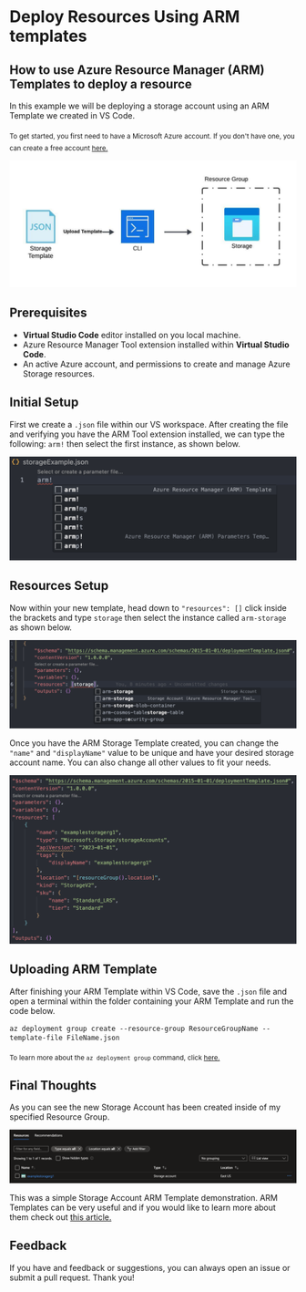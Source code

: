 # Deploy Resources Using ARM templates

## How to use Azure Resource Manager (ARM) Templates to deploy a resource

In this example we will be deploying a storage account using an ARM Template we created in VS Code.

<sub>To get started, you first need to have a Microsoft Azure account. If you don't have one, you can create a free account [here.](https://azure.microsoft.com/en-us/free/search/?&ef_id=_k_Cj0KCQiA4NWrBhD-ARIsAFCKwWv39zVXs4ww7bj_IGmTJngZol8ZX835NOuvRgv7ygSk_rEe9lnrcGcaAg2vEALw_wcB_k_&OCID=AIDcmm5edswduu_SEM__k_Cj0KCQiA4NWrBhD-ARIsAFCKwWv39zVXs4ww7bj_IGmTJngZol8ZX835NOuvRgv7ygSk_rEe9lnrcGcaAg2vEALw_wcB_k_&gad_source=1&gclid=Cj0KCQiA4NWrBhD-ARIsAFCKwWv39zVXs4ww7bj_IGmTJngZol8ZX835NOuvRgv7ygSk_rEe9lnrcGcaAg2vEALw_wcB)</sub>

![alt text](imgs/Diagram.jpeg)

## Prerequisites

- **Virtual Studio Code** editor installed on you local machine.
- Azure Resource Manager Tool extension installed within **Virtual Studio Code**.
- An active Azure account, and permissions to create and manage Azure Storage resources.

## Initial Setup

First we create a `.json` file within our VS workspace. After creating the file and verifying you have the ARM Tool extension installed, we can type the following: `arm!` then select the first instance, as shown below.

![alt text](imgs/arm.jpeg)

## Resources Setup

Now within your new template, head down to `"resources": []` click inside the brackets and type `storage` then select the instance called `arm-storage` as shown below.

![alt text](imgs/arm-storage.jpeg)

Once you have the ARM Storage Template created, you can change the `"name"` and `"displayName"` value to be unique and have your desired storage account name. You can also change all other values to fit your needs.

![alt text](imgs/arm-template-final.jpeg)

## Uploading ARM Template

After finishing your ARM Template within VS Code, save the `.json` file and open a terminal within the folder containing your ARM Template and run the code below.

```
az deployment group create --resource-group ResourceGroupName --template-file FileName.json
```

<sub>To learn more about the `az deployment group` command, click [here.](https://learn.microsoft.com/en-us/cli/azure/deployment/group?view=azure-cli-latest)</sub>

## Final Thoughts

As you can see the new Storage Account has been created inside of my specified Resource Group.

![alt text](imgs/resource-group.jpeg)

This was a simple Storage Account ARM Template demonstration. ARM Templates can be very useful and if you would like to learn more about them check out [this article.](https://learn.microsoft.com/en-us/azure/azure-resource-manager/templates/)

## Feedback

If you have and feedback or suggestions, you can always open an issue or submit a pull request. Thank you!
